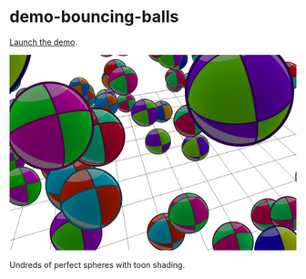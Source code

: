 # demo-bouncing-balls

[Launch the demo](http://tolokoban.github.io/demo-bouncing-balls).

![screenshot.jpg](screenshot.jpg)

Undreds of perfect spheres with toon shading.
